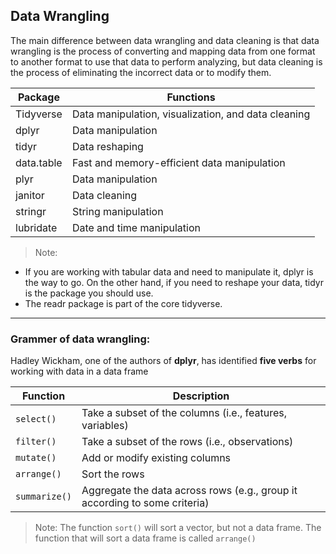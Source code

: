 ## Data Wrangling

The main difference between data wrangling and data cleaning is that data wrangling is the process of converting and mapping data from one format to another format to use that data to perform analyzing, but data cleaning is the process of eliminating the incorrect data or to modify them.

| **Package** | **Functions** |
|-------------|---------------|
| Tidyverse   | Data manipulation, visualization, and data cleaning |
| dplyr       | Data manipulation |
| tidyr       | Data reshaping |
| data.table  | Fast and memory-efficient data manipulation |
| plyr        | Data manipulation |
| janitor     | Data cleaning |
| stringr     | String manipulation |
| lubridate   | Date and time manipulation |

> Note: 
* If you are working with tabular data and need to manipulate it, dplyr is the way to go. On the other hand, if you need to reshape your data, tidyr is the package you should use. 
* The readr package is part of the core tidyverse.

---

### Grammer of data wrangling: 

Hadley Wickham, one of the authors of **dplyr**, has identified **five verbs** for working with data in a data frame

| Function | Description |
| --- | --- |
| `select()` | Take a subset of the columns (i.e., features, variables) |
| `filter()` | Take a subset of the rows (i.e., observations) |
| `mutate()` | Add or modify existing columns |
| `arrange()` | Sort the rows |
| `summarize()` | Aggregate the data across rows (e.g., group it according to some criteria) |

> Note: The function `sort()` will sort a vector, but not a data frame. The function that will sort a data frame is called `arrange()`


